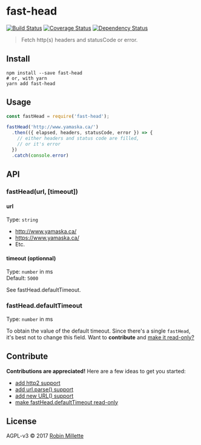 # fast-head
[![Build Status](https://travis-ci.org/millette/fast-head.svg?branch=master)](https://travis-ci.org/millette/fast-head)
[![Coverage Status](https://coveralls.io/repos/github/millette/fast-head/badge.svg?branch=master)](https://coveralls.io/github/millette/fast-head?branch=master)
[![Dependency Status](https://gemnasium.com/badges/github.com/millette/fast-head.svg)](https://gemnasium.com/github.com/millette/fast-head)
> Fetch http(s) headers and statusCode or error.

## Install
```
npm install --save fast-head
# or, with yarn
yarn add fast-head
```

## Usage
```js
const fastHead = require('fast-head');

fastHead('http://www.yamaska.ca/')
  .then(({ elapsed, headers, statusCode, error }) => {
    // either headers and status code are filled,
    // or it's error
  })
  .catch(console.error)
```

## API
### fastHead(url, [timeout])
#### url
Type: `string`

* http://www.yamaska.ca/
* https://www.yamaska.ca/
* Etc.

#### timeout (optionnal)
Type: `number` in ms<br>
Default: `5000`

See fastHead.defaultTimeout.

### fastHead.defaultTimeout
Type: `number` in ms

To obtain the value of the default timeout. Since there's a single `fastHead`, it's best not to change this field. Want to **contribute** and [make it read-only?][4]

## Contribute
**Contributions are appreciated!** Here are a few ideas to get you started:

* [add http2 support][1]
* [add url.parse() support][2]
* [add new URL() support][3]
* [make fastHead.defaultTimeout read-only][4]

## License
AGPL-v3 © 2017 [Robin Millette](http://robin.millette.info)

[1]: https://github.com/millette/fast-head/issues/1
[2]: https://github.com/millette/fast-head/issues/2
[3]: https://github.com/millette/fast-head/issues/3
[4]: https://github.com/millette/fast-head/issues/4
